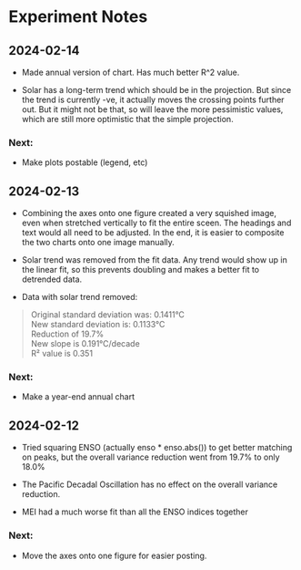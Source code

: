 # Experiment Notes

## 2024-02-14

* Made annual version of chart. Has much better R^2 value.

* Solar has a long-term trend which should be in the projection. But since the
trend is currently -ve, it actually moves the crossing points further out. But
it might not be that, so will leave the more pessimistic values, which are still
more optimistic that the simple projection.

### Next:

* Make plots postable (legend, etc)

## 2024-02-13

* Combining the axes onto one figure created a very squished image, even when
stretched vertically to fit the entire sceen. The headings and text would all
need to be adjusted. In the end, it is easier to composite the two charts onto
one image manually.

* Solar trend was removed from the fit data. Any trend would show up in the
linear fit, so this prevents doubling and makes a better fit to detrended 
data.

* Data with solar trend removed:  
> Original standard deviation was: 0.1411°C  
> New standard deviation is: 0.1133°C  
> Reduction of 19.7%  
> New slope is 0.191°C/decade  
> R² value is 0.351  

### Next:

* Make a year-end annual chart

## 2024-02-12

* Tried squaring ENSO (actually enso * enso.abs()) to get better matching on
peaks, but the overall variance reduction went from 19.7% to only 18.0%

* The Pacific Decadal Oscillation has no effect on the overall variance
reduction.

* MEI had a much worse fit than all the ENSO indices together

### Next:

* Move the axes onto one figure for easier posting.
